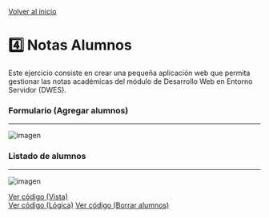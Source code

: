 [Volver al inicio](https://github.com/LoganNDE/Ejercicios-PHP/tree/main/4-Ejercicios/#readme)
# 4️⃣ Notas Alumnos

Este ejercicio consiste en crear una pequeña aplicación web que permita gestionar las notas académicas del módulo de Desarrollo Web en Entorno Servidor (DWES).

### Formulario (Agregar alumnos)
<hr>

![imagen](https://github.com/user-attachments/assets/deca7fb6-754c-47ec-831c-663bf71bace9)

### Listado de alumnos
<hr>

![imagen](https://github.com/user-attachments/assets/1e188d03-a8ae-4777-b9d9-27933c92566c)


[Ver código (Vista)](https://github.com/LoganNDE/Ejercicios-PHP/blob/main/4-Ejercicios/alumnosNotas/agregarAlumnos-view.php)<br>
[Ver código (Lógica)](https://github.com/LoganNDE/Ejercicios-PHP/blob/main/4-Ejercicios/alumnosNotas/alumnos.php)
[Ver código (Borrar alumnos)](https://github.com/LoganNDE/Ejercicios-PHP/blob/main/4-Ejercicios/alumnosNotas/borrarAlumnos.php)<br>


